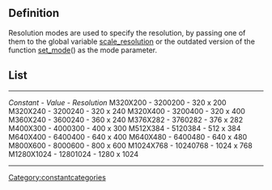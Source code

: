 Definition
----------

Resolution modes are used to specify the resolution, by passing one of
them to the global variable
[scale\_resolution](scale_resolution "wikilink") or the outdated version
of the function [set\_mode](set_mode "wikilink")() as the mode
parameter.

List
----

  ------------ ------------ ----------------
  *Constant*   - *Value*    - *Resolution*
  M320X200     - 3200200    - 320 x 200
  M320X240     - 3200240    - 320 x 240
  M320X400     - 3200400    - 320 x 400
  M360X240     - 3600240    - 360 x 240
  M376X282     - 3760282    - 376 x 282
  M400X300     - 4000300    - 400 x 300
  M512X384     - 5120384    - 512 x 384
  M640X400     - 6400400    - 640 x 400
  M640X480     - 6400480    - 640 x 480
  M800X600     - 8000600    - 800 x 600
  M1024X768    - 10240768   - 1024 x 768
  M1280X1024   - 12801024   - 1280 x 1024
  ------------ ------------ ----------------

<Category:constantcategories>
